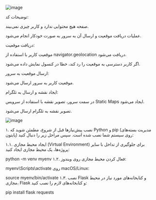 ![image](https://github.com/user-attachments/assets/1e8a4003-b74b-4936-8198-69f3acade8d7)

توضیحات کد:


صفحه هیچ محتوایی ندارد و کاربر چیزی نمی‌بیند.

عملیات دریافت موقعیت و ارسال آن به سرور به صورت خودکار انجام می‌شود.

دریافت موقعیت:

موقعیت کاربر با استفاده از navigator.geolocation دریافت می‌شود.

اگر کاربر دسترسی به موقعیت را رد کند، خطا در کنسول نمایش داده می‌شود.

ارسال موقعیت به سرور:

موقعیت کاربر به سرور ارسال می‌شود.

ایجاد نقشه و ارسال به تلگرام:

در سمت سرور، تصویر نقشه با استفاده از سرویس Static Maps ایجاد می‌شود.

تصویر نقشه به تلگرام ارسال می‌شود.


![image](https://github.com/user-attachments/assets/9ac054d4-ba24-4a8c-81ba-67af95b65dfd)

۱. نصب پیش‌نیازها
قبل از شروع، مطمئن شوید که Python و pip (مدیریت بسته‌های پایتون) روی سیستم شما نصب شده است. سپس مراحل زیر را دنبال کنید:

۱.۱. ایجاد محیط مجازی (Virtual Environment)
برای جلوگیری از تداخل با سایر پروژه‌ها، یک محیط مجازی ایجاد کنید:


python -m venv myenv
۱.۲. فعال کردن محیط مجازی
روی ویندوز:


myenv\Scripts\activate
روی macOS/Linux:


source myenv/bin/activate
۱.۳. نصب Flask و کتابخانه‌های مورد نیاز
در محیط مجازی، Flask و کتابخانه‌های لازم را نصب کنید:


pip install flask requests

